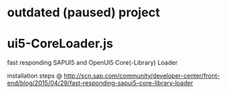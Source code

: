 # outdated (paused) project #


# ui5-CoreLoader.js
fast responding SAPUI5 and OpenUI5 Core(-Library) Loader


installation steps @ http://scn.sap.com/community/developer-center/front-end/blog/2015/04/29/fast-responding-sapui5-core-library-loader
